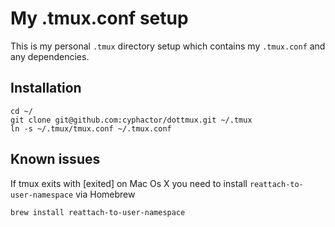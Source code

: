 # My .tmux.conf setup

This is my personal `.tmux` directory setup which contains my `.tmux.conf` and any dependencies.

## Installation

    cd ~/
    git clone git@github.com:cyphactor/dottmux.git ~/.tmux
    ln -s ~/.tmux/tmux.conf ~/.tmux.conf

## Known issues

If tmux exits with [exited] on Mac Os X you need to install
`reattach-to-user-namespace` via Homebrew

```
brew install reattach-to-user-namespace
```


